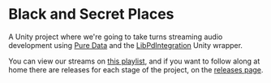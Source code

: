 # Black and Secret Places

A Unity project where we're going to take turns streaming audio development using [Pure Data](https://puredata.info/) and the [LibPdIntegration](https://github.com/LibPdIntegration/LibPdIntegration) Unity wrapper.

You can view our streams on [this playlist](https://www.youtube.com/playlist?list=PL9mtAkCrEZavP0T_C4mLqKdxYD-4wURoZ), and if you want to follow along at home there are releases for each stage of the project, on the [releases page](https://github.com/NiallMoody/black-and-secret-places/releases).